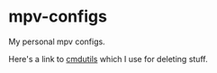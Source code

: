 # mpv-configs

My personal mpv configs.

Here's a link to [cmdutils](<http://www.maddogsw.com/cmdutils/>) which I use for deleting stuff.
